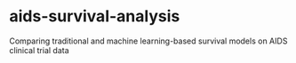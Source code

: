 # aids-survival-analysis
Comparing traditional and machine learning-based survival models on AIDS clinical trial data
